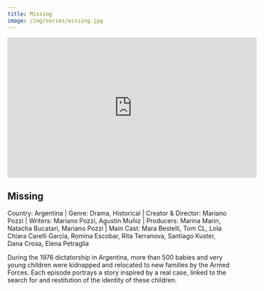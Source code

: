 ```yaml
---
title: Missing
image: /img/series/missing.jpg
---
```

<iframe width="560" height="315" src="https://www.youtube.com/embed/PqYlDupTolY?si=93LjDG5T7iyWrbpr" frameborder="0" allow="accelerometer; autoplay; encrypted-media; gyroscope; picture-in-picture" allowfullscreen></iframe>

## Missing
Country: Argentina | Genre: Drama, Historical | Creator & Director: Mariano Pozzi | Writers: Mariano Pozzi, Agustín Muñiz | Producers: Marina Marin, Natacha Bucatari, Mariano Pozzi | Main Cast: Mara Bestelli, Tom CL, Lola Chiara Carelli García, Romina Escobar, Rita Terranova, Santiago Kuster, Dana Crosa, Elena Petraglia

During the 1976 dictatorship in Argentina, more than 500 babies and very young children were kidnapped and relocated to new families by the Armed Forces. Each episode portrays a story inspired by a real case, linked to the search for and restitution of the identity of these children.
